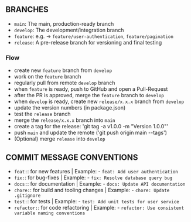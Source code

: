 ## BRANCHES

- `main`: The main, production-ready branch
- `develop`: The development/integration branch
- `feature`: e.g. -> `feature/user-authentication`, `feature/pagination`
- `release`: A pre-release branch for versioning and final testing

### Flow

- create new `feature` branch from `develop`
- work on the `feature` branch
- regularly pull from remote `develop` branch
- when `feature` is ready, push to GitHub and open a Pull-Request
- after the PR is approved, merge the `feature` branch to `develop`
- when `develop` is ready, create new `release/x.x.x` branch from `develop`
- update the version numbers (in package.json)
- test the `release` branch
- merge the `release/x.x.x` branch into `main`
- create a tag for the release: 'git tag -a v1.0.0 -m "Version 1.0.0"'
- push `main` and update the remote ('git push origin main --tags')
- (Optional) merge `release` into `develop`

## COMMIT MESSAGE CONVENTIONS

- `feat:`: for new features | Example: - `feat: Add user authentication`
- `fix:`: for bug-fixes | Example: - `fix: Resolve database query bug`
- `docs:`: for documentation | Example: - `docs: Update API documentation`
- `chore:`: for build and tooling changes | Example: -
  `chore: Update .gitignore`
- `test:`: for tests | Example: - `test: Add unit tests for user service`
- `refactor:`: for code refactoring | Example: -
  `refactor: Use consistent variable naming conventions`
